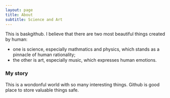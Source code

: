 ```yaml
---
layout: page
title: About
subtitle: Science and Art
---
```


This is baskgithub. I believe that there are two most beautiful things created by human:
-  one is science, especially mathmatics and physics, which stands as a pinnacle of human rationality;
-  the other is art, especially music, which expresses human emotions.

### My story

This is a wondonful world with so many interesting things.
Github is good place to store valuable things safe.
